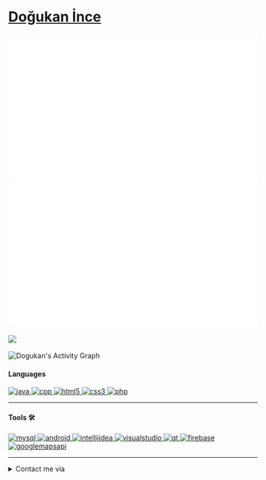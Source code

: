 # [Doğukan İnce](https://github.com/dogukanincee/dogukanincee)

![](https://github.com/dogukanincee/dogukanincee/blob/master/generated/overview.svg)
![](https://github.com/dogukanincee/dogukanincee/blob/master/generated/languages.svg)

![](https://komarev.com/ghpvc/?username=dogukanincee&label=Profile+Views)

<img alt="Dogukan's Activity Graph" src="https://activity-graph.herokuapp.com/graph?username=dogukanincee&bg_color=0D1117&color=5BCDEC&line=5BCDEC&point=FFFFFF&hide_border=true" />

#### Languages &nbsp;

<p align="left">
	<a href="https://www.oracle.com/java/" target="_blank">
		<img src="https://upload.wikimedia.org/wikipedia/tr/2/2e/Java_Logo.svg" alt="java" width="40" height="40"/>
	</a>
	<a href="https://isocpp.org/" target="_blank">
		<img src="https://upload.wikimedia.org/wikipedia/commons/1/18/ISO_C%2B%2B_Logo.svg" alt="cpp" width="40" height="40"/>
	</a>
	<a href="https://html.spec.whatwg.org/" target="_blank">
		<img src="https://upload.wikimedia.org/wikipedia/commons/6/61/HTML5_logo_and_wordmark.svg" alt="html5" width="40" height="40"/>
	</a>
	<a href="https://www.w3.org/TR/CSS/" target="_blank">
		<img src="https://upload.wikimedia.org/wikipedia/commons/d/d5/CSS3_logo_and_wordmark.svg" alt="css3" width="40" height="40"/>
	</a>
	<a href="https://www.php.net/" target="_blank">
		<img src="https://upload.wikimedia.org/wikipedia/commons/2/27/PHP-logo.svg" alt="php" width="40" height="40"/>
	</a>
</p>

---  

#### Tools 🛠 &nbsp;


<p align="left">
	<a href="https://www.mysql.com/" target="_blank">
		<img src="https://www.vectorlogo.zone/logos/mysql/mysql-official.svg" alt="mysql" width="40" height="40"/>
	</a>
	<a href="https://developer.android.com/studio" target="_blank">
		<img src="https://upload.wikimedia.org/wikipedia/commons/d/db/Android_Studio_Icon_2021.svg" alt="android" width="40" height="40"/>
	</a>
	<a href="https://www.jetbrains.com/fr-fr/idea/" target="_blank">
		<img src="https://upload.wikimedia.org/wikipedia/commons/d/d5/IntelliJ_IDEA_Logo.svg" alt="intellijidea" width="40" height="40"/>
	</a>
	<a href="https://visualstudio.microsoft.com/tr/" target="_blank">
		<img src="https://upload.wikimedia.org/wikipedia/commons/5/59/Visual_Studio_Icon_2019.svg" alt="visualstudio" width="40" height="40"/>
	</a>
	<a href="https://www.qt.io/" target="_blank">
		<img src="https://upload.wikimedia.org/wikipedia/commons/0/0b/Qt_logo_2016.svg" alt="qt" width="40" height="40"/>
	</a>
	<a href="https://firebase.google.com/" target="_blank">
		<img src="https://www.iconninja.com/files/634/988/972/google-firebase-icon.svg" alt="firebase" width="40" height="40"/>
	</a>
	<a href="https://developers.google.com/maps" target="_blank">
		<img src="https://upload.wikimedia.org/wikipedia/commons/a/a9/Google_Maps_icon.svg" alt="googlemapsapi" width="40" height="40"/>
	</a>
</p>

---  
  

<details>
	<summary>Contact me via</summary>
</br>
<a href="https://dogukanince.com.tr/">
	<img align="left" alt="https://dogukanince.com.tr/ | Twitter" width="22px" src="https://www.flaticon.com/svg/vstatic/svg/431/431979.svg?token=exp=1614793457~hmac=25d8ced8bc8e2e8d2bc4f6a2e3d76113" />
</a>
<a href="https://www.linkedin.com/in/dogukanincee/">
	<img align="left" alt="https://www.linkedin.com/in/dogukanincee/ | LinkedIn" width="22px" src="https://www.flaticon.com/svg/vstatic/svg/174/174857.svg?token=exp=1614793183~hmac=bd5625acb802dfb0c2980ee4cffd7eb1" />
</a>
<a href="https://www.instagram.com/dogukanincee/">
	<img align="left" alt="https://www.instagram.com/dogukanincee/ | Instagram" width="22px" src="https://www.flaticon.com/svg/vstatic/svg/2111/2111463.svg?token=exp=1614793248~hmac=966c1c1fc56d1905db66a8af3e4d9dfc" /
</a>
<a href="https://twitter.com/dogukanincee/">
	<img align="left" alt="https://twitter.com/dogukanincee/ | Twitter" width="22px" src="https://www.flaticon.com/svg/vstatic/svg/733/733579.svg?token=exp=1614793296~hmac=d8ec129cc1fe055192fd1d7976ea9d51" />
</a>
	
<img align="right" alt="GIF" src="https://media.giphy.com/media/MC6eSuC3yypCU/giphy.gif" />

</details>
